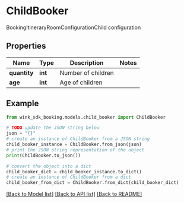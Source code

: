 # ChildBooker

BookingItineraryRoomConfigurationChild configuration

## Properties

Name | Type | Description | Notes
------------ | ------------- | ------------- | -------------
**quantity** | **int** | Number of children | 
**age** | **int** | Age of children | 

## Example

```python
from wink_sdk_booking.models.child_booker import ChildBooker

# TODO update the JSON string below
json = "{}"
# create an instance of ChildBooker from a JSON string
child_booker_instance = ChildBooker.from_json(json)
# print the JSON string representation of the object
print(ChildBooker.to_json())

# convert the object into a dict
child_booker_dict = child_booker_instance.to_dict()
# create an instance of ChildBooker from a dict
child_booker_from_dict = ChildBooker.from_dict(child_booker_dict)
```
[[Back to Model list]](../README.md#documentation-for-models) [[Back to API list]](../README.md#documentation-for-api-endpoints) [[Back to README]](../README.md)


